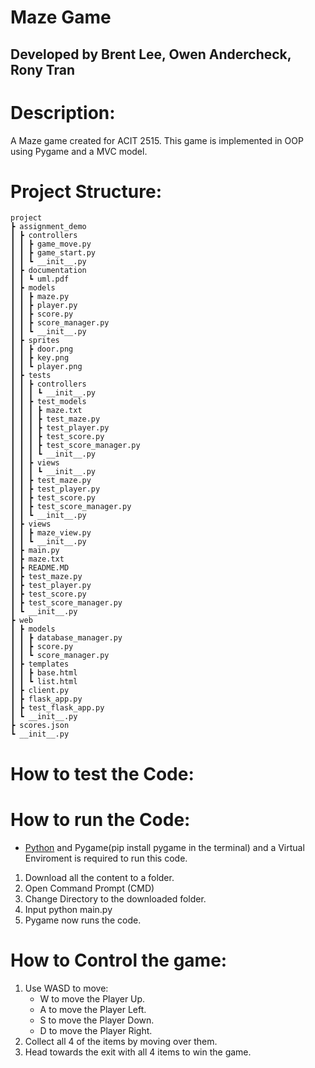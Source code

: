 # Maze Game
## Developed by Brent Lee, Owen Andercheck, Rony Tran
  
# Description:
A Maze game created for ACIT 2515.
This game is implemented in OOP using Pygame and a MVC model.

# Project Structure:
 ```
project
 ┣ assignment_demo
 ┃ ┣ controllers
 ┃ ┃ ┣ game_move.py
 ┃ ┃ ┣ game_start.py
 ┃ ┃ ┗ __init__.py
 ┃ ┣ documentation
 ┃ ┃ ┗ uml.pdf
 ┃ ┣ models
 ┃ ┃ ┣ maze.py
 ┃ ┃ ┣ player.py
 ┃ ┃ ┣ score.py
 ┃ ┃ ┣ score_manager.py
 ┃ ┃ ┗ __init__.py
 ┃ ┣ sprites
 ┃ ┃ ┣ door.png
 ┃ ┃ ┣ key.png
 ┃ ┃ ┗ player.png
 ┃ ┣ tests
 ┃ ┃ ┣ controllers
 ┃ ┃ ┃ ┗ __init__.py
 ┃ ┃ ┣ test_models
 ┃ ┃ ┃ ┣ maze.txt
 ┃ ┃ ┃ ┣ test_maze.py
 ┃ ┃ ┃ ┣ test_player.py
 ┃ ┃ ┃ ┣ test_score.py
 ┃ ┃ ┃ ┣ test_score_manager.py
 ┃ ┃ ┃ ┗ __init__.py
 ┃ ┃ ┣ views
 ┃ ┃ ┃ ┗ __init__.py
 ┃ ┃ ┣ test_maze.py
 ┃ ┃ ┣ test_player.py
 ┃ ┃ ┣ test_score.py
 ┃ ┃ ┣ test_score_manager.py
 ┃ ┃ ┗ __init__.py
 ┃ ┣ views
 ┃ ┃ ┣ maze_view.py
 ┃ ┃ ┗ __init__.py
 ┃ ┣ main.py
 ┃ ┣ maze.txt
 ┃ ┣ README.MD
 ┃ ┣ test_maze.py
 ┃ ┣ test_player.py
 ┃ ┣ test_score.py
 ┃ ┣ test_score_manager.py
 ┃ ┗ __init__.py
 ┣ web
 ┃ ┣ models
 ┃ ┃ ┣ database_manager.py
 ┃ ┃ ┣ score.py
 ┃ ┃ ┗ score_manager.py
 ┃ ┣ templates
 ┃ ┃ ┣ base.html
 ┃ ┃ ┗ list.html
 ┃ ┣ client.py
 ┃ ┣ flask_app.py
 ┃ ┣ test_flask_app.py
 ┃ ┗ __init__.py
 ┣ scores.json
 ┗ __init__.py
 ```
 # How to test the Code:
 
 # How to run the Code:
  - [Python](https://www.python.org/) and Pygame(pip install pygame in the terminal) and a Virtual Enviroment is required to run this code.

 1. Download all the content to a folder.
 2. Open Command Prompt (CMD)
 3. Change Directory to the downloaded folder.
 4. Input python main.py
 5. Pygame now runs the code.
 
 # How to Control the game:
 1. Use WASD to move:
    - W to move the Player Up.
    - A to move the Player Left.
    - S to move the Player Down.
    - D to move the Player Right.
 2. Collect all 4 of the items by moving over them.
 3. Head towards the exit with all 4 items to win the game.
 
  
